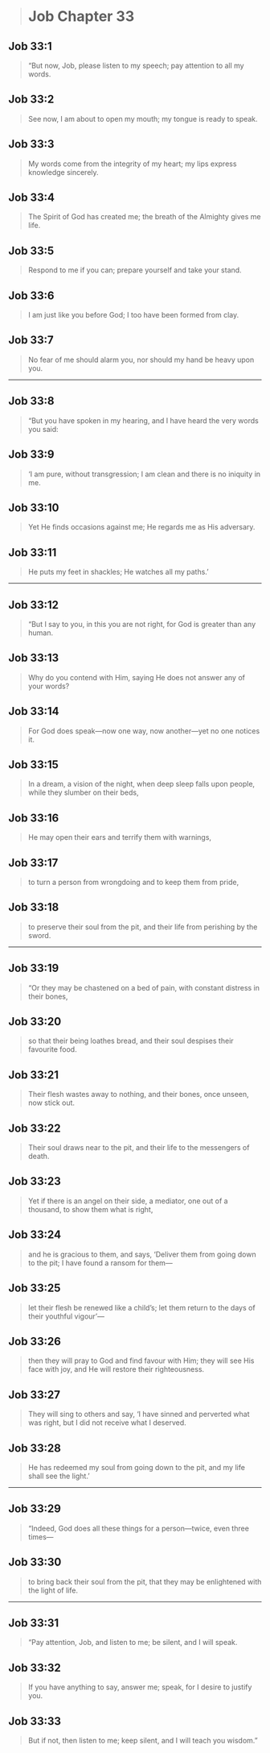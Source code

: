 > # Job Chapter 33

## Job 33:1

> “But now, Job, please listen to my speech;
> pay attention to all my words.

## Job 33:2

> See now, I am about to open my mouth;
> my tongue is ready to speak.

## Job 33:3

> My words come from the integrity of my heart;
> my lips express knowledge sincerely.

## Job 33:4

> The Spirit of God has created me;
> the breath of the Almighty gives me life.

## Job 33:5

> Respond to me if you can;
> prepare yourself and take your stand.

## Job 33:6

> I am just like you before God;
> I too have been formed from clay.

## Job 33:7

> No fear of me should alarm you,
> nor should my hand be heavy upon you.

---

## Job 33:8

> “But you have spoken in my hearing,
> and I have heard the very words you said:

## Job 33:9

> ‘I am pure, without transgression;
> I am clean and there is no iniquity in me.

## Job 33:10

> Yet He finds occasions against me;
> He regards me as His adversary.

## Job 33:11

> He puts my feet in shackles;
> He watches all my paths.’

---

## Job 33:12

> “But I say to you, in this you are not right,
> for God is greater than any human.

## Job 33:13

> Why do you contend with Him,
> saying He does not answer any of your words?

## Job 33:14

> For God does speak—now one way,
> now another—yet no one notices it.

## Job 33:15

> In a dream, a vision of the night,
> when deep sleep falls upon people,
> while they slumber on their beds,

## Job 33:16

> He may open their ears
> and terrify them with warnings,

## Job 33:17

> to turn a person from wrongdoing
> and to keep them from pride,

## Job 33:18

> to preserve their soul from the pit,
> and their life from perishing by the sword.

---

## Job 33:19

> “Or they may be chastened on a bed of pain,
> with constant distress in their bones,

## Job 33:20

> so that their being loathes bread,
> and their soul despises their favourite food.

## Job 33:21

> Their flesh wastes away to nothing,
> and their bones, once unseen, now stick out.

## Job 33:22

> Their soul draws near to the pit,
> and their life to the messengers of death.

## Job 33:23

> Yet if there is an angel on their side, a mediator,
> one out of a thousand,
> to show them what is right,

## Job 33:24

> and he is gracious to them, and says,
> ‘Deliver them from going down to the pit;
> I have found a ransom for them—

## Job 33:25

> let their flesh be renewed like a child’s;
> let them return to the days of their youthful vigour’—

## Job 33:26

> then they will pray to God
> and find favour with Him; they will see His face with joy,
> and He will restore their righteousness.

## Job 33:27

> They will sing to others and say,
> ‘I have sinned and perverted what was right,
> but I did not receive what I deserved.

## Job 33:28

> He has redeemed my soul from going down to the pit,
> and my life shall see the light.’

---

## Job 33:29

> “Indeed, God does all these things for a person—twice, even three times—

## Job 33:30

> to bring back their soul from the pit,
> that they may be enlightened with the light of life.

---

## Job 33:31

> “Pay attention, Job, and listen to me;
> be silent, and I will speak.

## Job 33:32

> If you have anything to say, answer me;
> speak, for I desire to justify you.

## Job 33:33

> But if not, then listen to me;
> keep silent, and I will teach you wisdom.”
